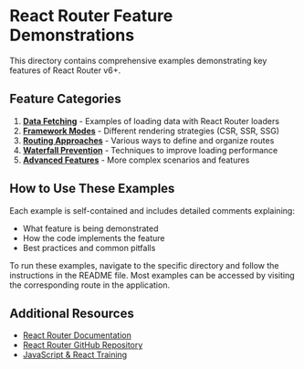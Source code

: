 # React Router Feature Demonstrations

This directory contains comprehensive examples demonstrating key features of React Router v6+.

## Feature Categories

1. **[Data Fetching](./data-fetching)** - Examples of loading data with React Router loaders
2. **[Framework Modes](./framework-modes)** - Different rendering strategies (CSR, SSR, SSG)
3. **[Routing Approaches](./routing-approaches)** - Various ways to define and organize routes
4. **[Waterfall Prevention](./waterfall-prevention)** - Techniques to improve loading performance
5. **[Advanced Features](./advanced-features)** - More complex scenarios and features

## How to Use These Examples

Each example is self-contained and includes detailed comments explaining:
- What feature is being demonstrated
- How the code implements the feature
- Best practices and common pitfalls

To run these examples, navigate to the specific directory and follow the instructions
in the README file. Most examples can be accessed by visiting the corresponding route
in the application.

## Additional Resources

- [React Router Documentation](https://reactrouter.com/en/main)
- [React Router GitHub Repository](https://github.com/remix-run/react-router)
- [JavaScript & React Training](https://reacttraining.com) 
